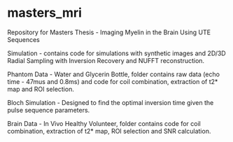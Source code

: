 # masters_mri
Repository for Masters Thesis - Imaging Myelin in the Brain Using UTE Sequences 

Simulation - contains code for simulations with synthetic images and 2D/3D Radial Sampling with Inversion Recovery and NUFFT reconstruction.

Phantom Data - Water and Glycerin Bottle, folder contains raw data (echo time - 47mus and 0.8ms) and code for coil combination, extraction of t2* map and ROI selection.

Bloch Simulation - Designed to find the optimal inversion time given the pulse sequence parameters.

Brain Data - In Vivo Healthy Volunteer, folder contains code for coil combination, extraction of t2* map, ROI selection and SNR calculation.

